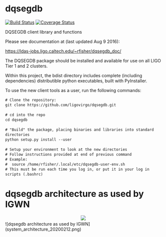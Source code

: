 dqsegdb
=======

[![Build Status](https://travis-ci.org/ligovirgo/dqsegdb.svg?branch=master)](https://travis-ci.org/ligovirgo/dqsegdb)
[![Coverage Status](https://coveralls.io/repos/github/ligovirgo/dqsegdb/badge.svg?branch=master)](https://coveralls.io/github/ligovirgo/dqsegdb?branch=master)


DQSEGDB client library and functions

Please see documentation at (last updated Aug 9 2016): 

https://ldas-jobs.ligo.caltech.edu/~rfisher/dqsegdb_doc/

The DQSEGDB package should be installed and available for use on all LIGO Tier 1 and 2 clusters.  

Within this project, the bdist directory includes complete (including dependencies) distributible python executables, built with PyInstaller.

To use the new client tools as a user, run the following commands:

```
# Clone the repository:
git clone https://github.com/ligovirgo/dqsegdb.git

# cd into the repo
cd dqsegdb

# "Build" the package, placing binaries and libraries into standard directories
python setup.py install --user

# Setup your environment to look at the new directories
# Follow instructions provided at end of previous command
# Example:
#  source /home/rfisher/.local/etc/dqsegdb-user-env.sh
# This must be run each time you log in, or put it in your log in scripts (.bashrc)

```
dqsegdb architecture as used by IGWN
=======
<div align="center">
  <img src="https://raw.githubusercontent.com/ligovirgo/dqsegdb/master/system_architecture_20200212.png">
</div>
![dqsegdb architecture as used by IGWN](system_architecture_20200212.png)
